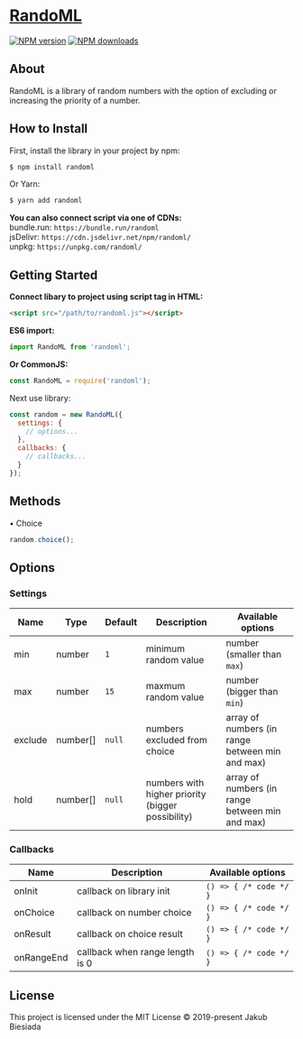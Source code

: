 # [RandoML](https://github.com/jb1905/randoml)

[![NPM version](http://img.shields.io/npm/v/randoml.svg?style=flat-square)](https://www.npmjs.com/package/randoml)
[![NPM downloads](http://img.shields.io/npm/dm/randoml.svg?style=flat-square)](https://www.npmjs.com/package/randoml)

## About
RandoML is a library of random numbers with the option of excluding or increasing the priority of a number.

## How to Install
First, install the library in your project by npm:
```sh
$ npm install randoml
```

Or Yarn:
```sh
$ yarn add randoml
```

**You can also connect script via one of CDNs:**<br>
bundle.run: `https://bundle.run/randoml`<br>
jsDelivr: `https://cdn.jsdelivr.net/npm/randoml/`<br>
unpkg: `https://unpkg.com/randoml/`

## Getting Started
**Connect libary to project using script tag in HTML:**
```html
<script src="/path/to/randoml.js"></script>
```

**ES6 import:**
```js
import RandoML from 'randoml';
```

**Or CommonJS:**
```js
const RandoML = require('randoml');
```

Next use library:
```js
const random = new RandoML({
  settings: {
    // options...
  },
  callbacks: {
    // callbacks...
  }
});
```

## Methods
&bull; Choice
```js
random.choice();
```

## Options
### Settings
Name | Type | Default | Description | Available options
-|-|-|-|-
min | number | `1` | minimum random value | number (smaller than `max`)
max | number | `15` | maxmum random value | number (bigger than `min`)
exclude | number[] | `null` | numbers excluded from choice | array of numbers (in range between min and max)
hold | number[] | `null` | numbers with higher priority (bigger possibility) | array of numbers (in range between min and max)

### Callbacks
Name | Description | Available options
-|-|-
onInit | callback on library init | `() => { /* code */ }`
onChoice | callback on number choice | `() => { /* code */ }`
onResult | callback on choice result | `() => { /* code */ }`
onRangeEnd | callback when range length is 0 | `() => { /* code */ }`

## License
This project is licensed under the MIT License © 2019-present Jakub Biesiada
